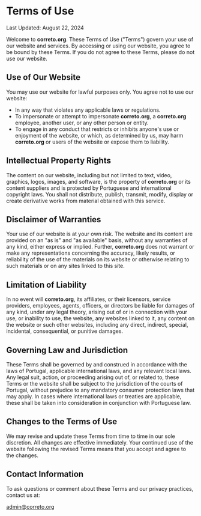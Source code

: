 # Terms of Use

Last Updated: August 22, 2024

Welcome to **correto.org**. These Terms of Use ("Terms") govern your use of our website and services. By accessing or using our website, you agree to be bound by these Terms. If you do not agree to these Terms, please do not use our website.

## Use of Our Website

You may use our website for lawful purposes only. You agree not to use our website:

- In any way that violates any applicable laws or regulations.
- To impersonate or attempt to impersonate **correto.org**, a **correto.org** employee, another user, or any other person or entity.
- To engage in any conduct that restricts or inhibits anyone's use or enjoyment of the website, or which, as determined by us, may harm **correto.org** or users of the website or expose them to liability.

## Intellectual Property Rights

The content on our website, including but not limited to text, video, graphics, logos, images, and software, is the property of **correto.org** or its content suppliers and is protected by Portuguese and international copyright laws.
You shall not distribute, publish, transmit, modify, display or create derivative works from material obtained with this service.

## Disclaimer of Warranties

Your use of our website is at your own risk. The website and its content are provided on an "as is" and "as available" basis, without any warranties of any kind, either express or implied.
Further, **correto.org** does not warrant or make any representations concerning the accuracy, likely results, or reliability of the use of the materials on its website or otherwise relating to such materials or on any sites linked to this site. 

## Limitation of Liability

In no event will **correto.org**, its affiliates, or their licensors, service providers, employees, agents, officers, or directors be liable for damages of any kind, under any legal theory, arising out of or in connection with your use, or inability to use, the website, any websites linked to it, any content on the website or such other websites, including any direct, indirect, special, incidental, consequential, or punitive damages.

## Governing Law and Jurisdiction

These Terms shall be governed by and construed in accordance with the laws of Portugal, applicable international laws, and any relevant local laws. Any legal suit, action, or proceeding arising out of, or related to, these Terms or the website shall be subject to the jurisdiction of the courts of Portugal, without prejudice to any mandatory consumer protection laws that may apply. In cases where international laws or treaties are applicable, these shall be taken into consideration in conjunction with Portuguese law.

## Changes to the Terms of Use

We may revise and update these Terms from time to time in our sole discretion. All changes are effective immediately. Your continued use of the website following the revised Terms means that you accept and agree to the changes.

## Contact Information

To ask questions or comment about these Terms and our privacy practices, contact us at:

admin@correto.org
